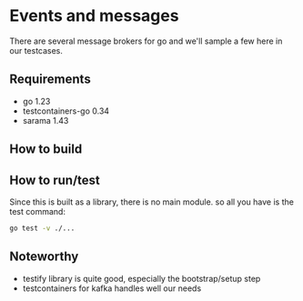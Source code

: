 # Events and messages

There are several message brokers for go and we'll sample a few here in our
testcases.

## Requirements

- go 1.23
- testcontainers-go 0.34
- sarama 1.43

## How to build

## How to run/test

Since this is built as a library, there is no main module. so all you have is
the test command:

```bash
go test -v ./...
```

## Noteworthy

- testify library is quite good, especially the bootstrap/setup step
- testcontainers for kafka handles well our needs

